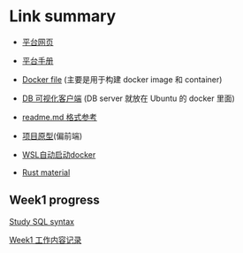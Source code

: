# Link summary

* [平台网页](http://dev.home.ei.infore.com/document/manual)

* [平台手册](http://dev.home.ei.infore.com/document/manual)

* [Docker file](https://github.com/Jacobbishopxy/dockerfile) (主要是用于构建 docker image 和 container)

* [DB 可视化客户端](https://github.com/dbeaver/dbeaver) (DB server 就放在 Ubuntu 的 docker 里面)

* [readme.md 格式参考](https://github.com/Jacobbishopxy/note-rust-lang)

* [项目原型](https://github.com/Jacobbishopxy/cyberbrick)(偏前端)

* [WSL自动启动docker](https://dev.to/bowmanjd/install-docker-on-windows-wsl-without-docker-desktop-34m9)

* [Rust material](https://romankudryashov.com/blog/2020/12/graphql-rust/#_conclusion)

## Week1 progress

[Study SQL syntax](./Doc/sql_notes/sqlNotes.md)

[Week1 工作内容记录](./202105_week1/readme.md)
